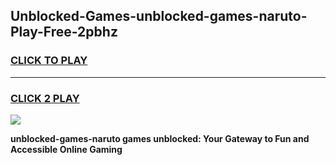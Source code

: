 
## Unblocked-Games-unblocked-games-naruto-Play-Free-2pbhz
<h3>
<a href="https://premium76.site?title=unblocked-games-naruto&ref=22A">CLICK TO PLAY</a></h3>
<hr>

<h3>
<a href="https://premium76.site?title=unblocked-games-naruto&ref=22A">CLICK 2 PLAY</a>
  
</h3>

<a href="https://premium76.site?title=unblocked-games-naruto&ref=22A"><img src="https://clearcache.store/games.png"></a>


**unblocked-games-naruto games unblocked: Your Gateway to Fun and Accessible Online Gaming**
